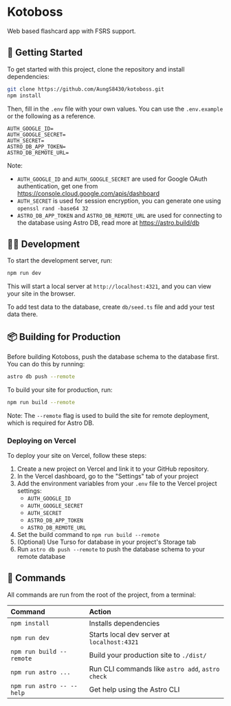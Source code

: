 # Kotoboss
Web based flashcard app with FSRS support.

## 🚀 Getting Started

To get started with this project, clone the repository and install dependencies:

```bash
git clone https://github.com/AungS8430/kotoboss.git
npm install
```

Then, fill in the `.env` file with your own values. You can use the `.env.example` or the following as a reference.
```dotenv
AUTH_GOOGLE_ID=
AUTH_GOOGLE_SECRET=
AUTH_SECRET=
ASTRO_DB_APP_TOKEN=
ASTRO_DB_REMOTE_URL=
```

Note:
- `AUTH_GOOGLE_ID` and `AUTH_GOOGLE_SECRET` are used for Google OAuth authentication, get one from https://console.cloud.google.com/apis/dashboard
- `AUTH_SECRET` is used for session encryption, you can generate one using `openssl rand -base64 32`
- `ASTRO_DB_APP_TOKEN` and `ASTRO_DB_REMOTE_URL` are used for connecting to the database using Astro DB, read more at https://astro.build/db

## 🧑‍💻 Development

To start the development server, run:

```bash
npm run dev
```
This will start a local server at `http://localhost:4321`, and you can view your site in the browser.

To add test data to the database, create `db/seed.ts` file and add your test data there. 
## 📦 Building for Production

Before building Kotoboss, push the database schema to the database first. You can do this by running:
```bash
astro db push --remote
```

To build your site for production, run:

```bash
npm run build --remote
```

Note: The `--remote` flag is used to build the site for remote deployment, which is required for Astro DB.

### Deploying on Vercel
To deploy your site on Vercel, follow these steps:
1. Create a new project on Vercel and link it to your GitHub repository.
2. In the Vercel dashboard, go to the "Settings" tab of your project
3. Add the environment variables from your `.env` file to the Vercel project settings:
   - `AUTH_GOOGLE_ID`
   - `AUTH_GOOGLE_SECRET`
   - `AUTH_SECRET`
   - `ASTRO_DB_APP_TOKEN`
   - `ASTRO_DB_REMOTE_URL`
4. Set the build command to `npm run build --remote`
5. (Optional) Use Turso for database in your project's Storage tab
6. Run `astro db push --remote` to push the database schema to your remote database

## 🧞 Commands

All commands are run from the root of the project, from a terminal:

| Command                   | Action                                           |
|:--------------------------| :----------------------------------------------- |
| `npm install`             | Installs dependencies                            |
| `npm run dev`             | Starts local dev server at `localhost:4321`      |
| `npm run build --remote`  | Build your production site to `./dist/`          |
| `npm run astro ...`       | Run CLI commands like `astro add`, `astro check` |
| `npm run astro -- --help` | Get help using the Astro CLI                     |
